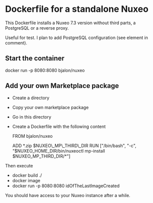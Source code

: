 # Dockerfile for a standalone Nuxeo

This Dockerfile installs a Nuxeo 7.3 version without third parts, a PostgreSQL or a reverse proxy.

Useful for test. I plan to add PostgreSQL configuration (see element in comment).

## Start the container 

docker run -p 8080:8080 bjalon/nuxeo 

## Add your own Marketplace package 

* Create a directory
* Copy your own marketplace package
* Go in this directory

* Create a Dockerfile with the following content

	FROM bjalon/nuxeo
	
	ADD \*.zip $NUXEO\_MP\_THIRD\_DIR
	RUN ["/bin/bash", "-c", "$NUXEO\_HOME\_DIR/bin/nuxeoctl mp-install $NUXEO\_MP\_THIRD\_DIR/\*"]

Then execute

* docker build ./
* docker image
* docker run -p 8080:8080 idOfTheLastImageCreated

You should have access to your Nuxeo instance after a while.
